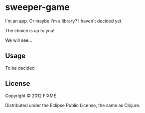 # sweeper-game

I'm an app. Or maybe I'm a library? I haven't decided yet. 

The choice is up to you!

We will see...

## Usage

To be decided
## License

Copyright © 2012 FIXME

Distributed under the Eclipse Public License, the same as Clojure.
